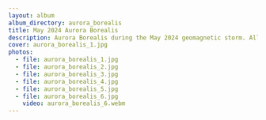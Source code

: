 ```yaml
---
layout: album
album_directory: aurora_borealis
title: May 2024 Aurora Borealis
description: Aurora Borealis during the May 2024 geomagnetic storm. All photos taken from Deception Pass.
cover: aurora_borealis_1.jpg
photos:
  - file: aurora_borealis_1.jpg
  - file: aurora_borealis_2.jpg
  - file: aurora_borealis_3.jpg
  - file: aurora_borealis_4.jpg
  - file: aurora_borealis_5.jpg
  - file: aurora_borealis_6.jpg
    video: aurora_borealis_6.webm
---
```

